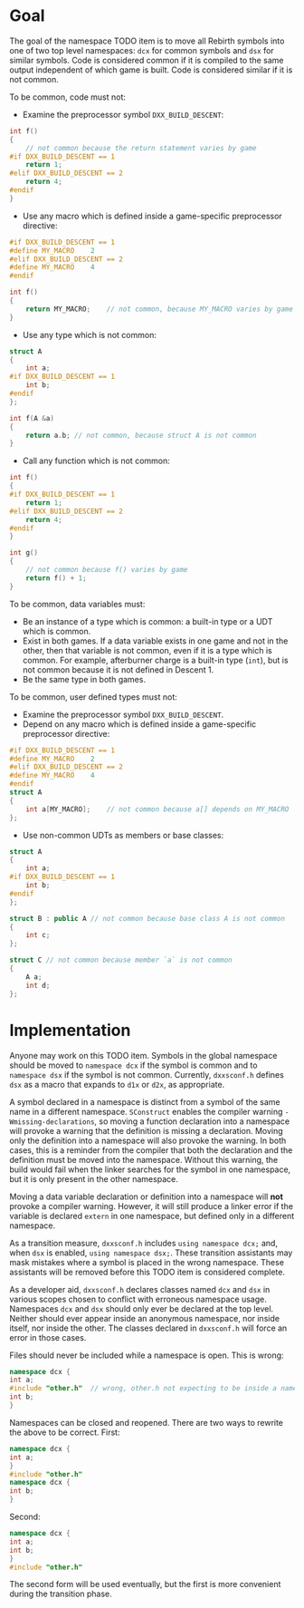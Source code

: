 # Goal

The goal of the namespace TODO item is to move all Rebirth symbols into one of two top level namespaces: `dcx` for common symbols and `dsx` for similar symbols.  Code is considered common if it is compiled to the same output independent of which game is built.  Code is considered similar if it is not common.

To be common, code must not:

* Examine the preprocessor symbol `DXX_BUILD_DESCENT`:
```c++
int f()
{
	// not common because the return statement varies by game
#if DXX_BUILD_DESCENT == 1
	return 1;
#elif DXX_BUILD_DESCENT == 2
	return 4;
#endif
}
```
* Use any macro which is defined inside a game-specific preprocessor directive:
```c++
#if DXX_BUILD_DESCENT == 1
#define MY_MACRO	2
#elif DXX_BUILD_DESCENT == 2
#define MY_MACRO	4
#endif

int f()
{
	return MY_MACRO;	// not common, because MY_MACRO varies by game
}
```
* Use any type which is not common:
```c++
struct A
{
	int a;
#if DXX_BUILD_DESCENT == 1
	int b;
#endif
};

int f(A &a)
{
	return a.b;	// not common, because struct A is not common
}
```
* Call any function which is not common:
```c++
int f()
{
#if DXX_BUILD_DESCENT == 1
	return 1;
#elif DXX_BUILD_DESCENT == 2
	return 4;
#endif
}

int g()
{
	// not common because f() varies by game
	return f() + 1;
}
```

To be common, data variables must:
* Be an instance of a type which is common: a built-in type or a UDT which is common.
* Exist in both games.  If a data variable exists in one game and not in the other, then that variable is not common, even if it is a type which is common.  For example, afterburner charge is a built-in type (`int`), but is not common because it is not defined in Descent 1.
* Be the same type in both games.

To be common, user defined types must not:
* Examine the preprocessor symbol `DXX_BUILD_DESCENT`.
* Depend on any macro which is defined inside a game-specific preprocessor directive:
```c++
#if DXX_BUILD_DESCENT == 1
#define MY_MACRO	2
#elif DXX_BUILD_DESCENT == 2
#define MY_MACRO	4
#endif
struct A
{
	int a[MY_MACRO];	// not common because a[] depends on MY_MACRO
};
```
* Use non-common UDTs as members or base classes:
```c++
struct A
{
	int a;
#if DXX_BUILD_DESCENT == 1
	int b;
#endif
};

struct B : public A	// not common because base class A is not common
{
	int c;
};

struct C // not common because member `a` is not common
{
	A a;
	int d;
};
```

# Implementation
Anyone may work on this TODO item.  Symbols in the global namespace should be moved to `namespace dcx` if the symbol is common and to `namespace dsx` if the symbol is not common.  Currently, `dxxsconf.h` defines `dsx` as a macro that expands to `d1x` or `d2x`, as appropriate.

A symbol declared in a namespace is distinct from a symbol of the same name in a different namespace.  `SConstruct` enables the compiler warning `-Wmissing-declarations`, so moving a function declaration into a namespace will provoke a warning that the definition is missing a declaration.  Moving only the definition into a namespace will also provoke the warning.  In both cases, this is a reminder from the compiler that both the declaration and the definition must be moved into the namespace.  Without this warning, the build would fail when the linker searches for the symbol in one namespace, but it is only present in the other namespace.

Moving a data variable declaration or definition into a namespace will **not** provoke a compiler warning.  However, it will still produce a linker error if the variable is declared `extern` in one namespace, but defined only in a different namespace.

As a transition measure, `dxxsconf.h` includes `using namespace dcx;` and, when `dsx` is enabled, `using namespace dsx;`.  These transition assistants may mask mistakes where a symbol is placed in the wrong namespace.  These assistants will be removed before this TODO item is considered complete.

As a developer aid, `dxxsconf.h` declares classes named `dcx` and `dsx` in various scopes chosen to conflict with erroneous namespace usage.  Namespaces `dcx` and `dsx` should only ever be declared at the top level.  Neither should ever appear inside an anonymous namespace, nor inside itself, nor inside the other.  The classes declared in `dxxsconf.h` will force an error in those cases.

Files should never be included while a namespace is open.  This is wrong:
```c++
namespace dcx {
int a;
#include "other.h"	// wrong, other.h not expecting to be inside a namespace
int b;
}
```
Namespaces can be closed and reopened.  There are two ways to rewrite the above to be correct.  First:
```c++
namespace dcx {
int a;
}
#include "other.h"
namespace dcx {
int b;
}
```
Second:
```c++
namespace dcx {
int a;
int b;
}
#include "other.h"
```
The second form will be used eventually, but the first is more convenient during the transition phase.
